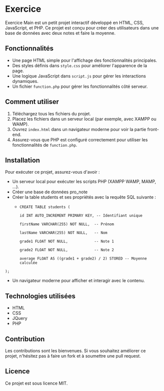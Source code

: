 # Exercice 

Exercice Main est un petit projet interactif développé en HTML, CSS, JavaScript, et PHP. Ce projet est conçu pour créer des utilisateurs dans une base de données avec deux notes et faire la moyenne.

## Fonctionnalités

- Une page HTML simple pour l'affichage des fonctionnalités principales.
- Des styles définis dans `style.css` pour améliorer l'apparence de la page.
- Une logique JavaScript dans `script.js` pour gérer les interactions dynamiques.
- Un fichier `function.php` pour gérer les fonctionnalités côté serveur.

## Comment utiliser

1. Téléchargez tous les fichiers du projet.
2. Placez les fichiers dans un serveur local (par exemple, avec XAMPP ou WAMP).
3. Ouvrez `index.html` dans un navigateur moderne pour voir la partie front-end.
4. Assurez-vous que PHP est configuré correctement pour utiliser les fonctionnalités de `function.php`.

## Installation

Pour exécuter ce projet, assurez-vous d'avoir :

- Un serveur local pour exécuter les scripts PHP (XAMPP WAMP, MAMP, ...).
- Créer une base de données pro_note
- Créer la table students et ses propriétés avec la requête SQL suivante :
    -  `CREATE TABLE students (`
      
          `id INT AUTO_INCREMENT PRIMARY KEY, -- Identifiant unique`
       
          `firstName VARCHAR(255) NOT NULL,  -- Prénom`
       
          `lastName VARCHAR(255) NOT NULL,   -- Nom`
       
          `grade1 FLOAT NOT NULL,            -- Note 1`
       
          `grade2 FLOAT NOT NULL,            -- Note 2`
       
          `average FLOAT AS ((grade1 + grade2) / 2) STORED -- Moyenne calculée`
       
`);`
- Un navigateur moderne pour afficher et interagir avec le contenu.

## Technologies utilisées

- HTML
- CSS
- JQuery
- PHP

## Contribution

Les contributions sont les bienvenues. Si vous souhaitez améliorer ce projet, n'hésitez pas à faire un fork et à soumettre une pull request.

## Licence

Ce projet est sous licence MIT.
